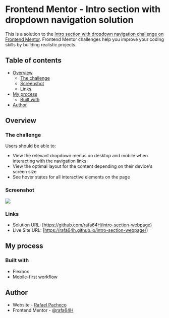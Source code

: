 # Frontend Mentor - Intro section with dropdown navigation solution

This is a solution to the [Intro section with dropdown navigation challenge on Frontend Mentor](https://www.frontendmentor.io/challenges/intro-section-with-dropdown-navigation-ryaPetHE5). Frontend Mentor challenges help you improve your coding skills by building realistic projects. 

## Table of contents

- [Overview](#overview)
  - [The challenge](#the-challenge)
  - [Screenshot](#screenshot)
  - [Links](#links)
- [My process](#my-process)
  - [Built with](#built-with)
- [Author](#author)

## Overview

### The challenge

Users should be able to:

- View the relevant dropdown menus on desktop and mobile when interacting with the navigation links
- View the optimal layout for the content depending on their device's screen size
- See hover states for all interactive elements on the page

### Screenshot

![](./screenshot.jpg)

### Links

- Solution URL: [https://github.com/rafa64H/intro-section-webpage)
- Live Site URL: [https://rafa64h.github.io/intro-section-webpage/)

## My process

### Built with

- Flexbox
- Mobile-first workflow

## Author

- Website - [Rafael Pacheco](https://github.com/rafa64H)
- Frontend Mentor - [@rafa64H](https://www.frontendmentor.io/profile/rafa64H)
